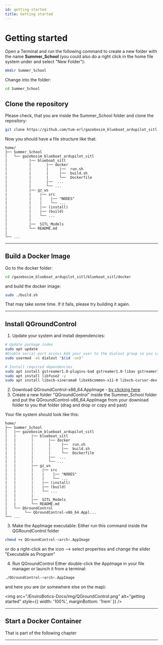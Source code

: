 ```yaml
---
id: getting-started
title: Getting started
---
```


# Getting started
Open a Terminal and run the following command to create a new folder with the name **Summer_School** (you could also do a right click in the home file system under and select "New Folder"):
```bash
mkdir Summer_School
```
Change into the folder:
```bash
cd Summer_School
```

## Clone the repository 

Please check, that you are inside the Summer_School folder and clone the repository:
```bash
git clone https://github.com/tum-erl/gazebosim_blueboat_ardupilot_sitl
```
Now you should have a file structure like that:

```text
home/
├── Summer_School
│   └── gazebosim_blueboat_ardupilot_sitl
|          |── blueboat_sitl
|          |       |── docker
|          |       |     |──  run.sh
|          |       |     |──  build.sh
|          |       |     └──  Dockerfile
|          |       |──  ...
|          |       └── ...
|          |── gz_ws
|          |    |── src
|          |    |    |── "NODES"
|          |    |    └── ...
|          |    |── (install)
|          |    |── (build)
|          |    └── ...
|          |       
|          |──  SITL_Models
|          └── README.md
|   
└── ...
```


---

## Build a Docker Image
Go to the docker folder:
```bash
cd /gazebosim_blueboat_ardupilot_sitl/blueboat_sitl/docker
```
and build the docker image:
```bash
sudo ./build.sh
```

That may take some time. If it fails, please try building it again.

---

## Install QGroundControl

1. Update your system and install dependencies: 
```bash
# Update package index
sudo apt update
#Enable serial-port access Add your user to the dialout group so you can talk to USB devices without root:
sudo usermod -aG dialout "$(id -un)"

# Install required dependencies
sudo apt install gstreamer1.0-plugins-bad gstreamer1.0-libav gstreamer1.0-gl -y
sudo apt install libfuse2 -y
sudo apt install libxcb-xinerama0 libxkbcommon-x11-0 libxcb-cursor-dev -y
```
2. Download QGroundControl-x86_64.AppImage - [by clicking here](https://d176tv9ibo4jno.cloudfront.net/latest/QGroundControl-x86_64.AppImage)
3. Create a new folder "QGroundControl" inside the Summer_School folder and put the QGroundControl-x86_64.AppImage from your download folder to you that folder (drag and drop or copy and past)

Your file system should look like this:
```text
home/
├── Summer_School
│   |── gazebosim_blueboat_ardupilot_sitl
|   |       |── blueboat_sitl
|   |       |       |── docker
|   |       |       |     |──  run.sh
|   |       |       |     |──  build.sh
|   |       |       |     └──  Dockerfile
|   |       |       |──  ...
|   |       |       └── ...
|   |       |── gz_ws
|   |       |    |── src
|   |       |    |    |── "NODES"
|   |       |    |    └── ...
|   |       |    |── (install)
|   |       |    |── (build)
|   |       |    └── ...
|   |       |       
|   |       |──  SITL_Models
|   |       └── README.md
|   └── QGroundControl
|        └── QGroundControl-x86_64.Appl...
└── ...
```

3. Make the AppImage executable:
Either run this command inside the QGRoundControl folder
```bash 
chmod +x QGroundControl-<arch>.AppImage
```
or do a right-click an the icon --> select properties and change the slider "Executable as Program"

4. Run QGroundControl Either double-click the AppImage in your file manager or launch it from a terminal:
```bash
./QGroundControl-<arch>.AppImage
```
and here you are (or somewhere else on the map):

<img src="/EnviroBotics-Docs/img/QGroundControl.png" alt="getting started" style={{ width: '100%', marginBottom: '1rem' }} />


---

## Start a Docker Container

That is part of the following chapter

---